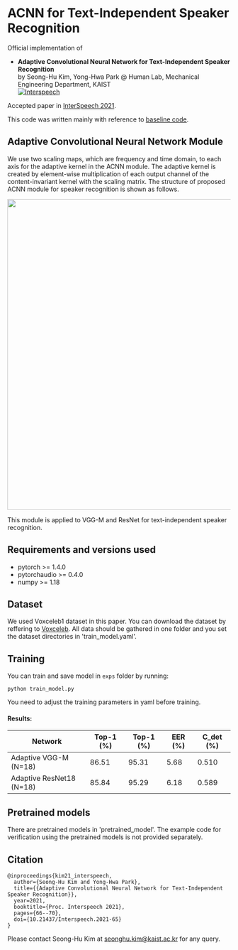 # ACNN for Text-Independent Speaker Recognition

Official implementation of 
 - **Adaptive Convolutional Neural Network for Text-Independent Speaker Recognition** <br>
by Seong-Hu Kim, Yong-Hwa Park @ Human Lab, Mechanical Engineering Department, KAIST<br>
[![Interspeech](https://img.shields.io/badge/InterSpeech2021-inproceedings-orange)](https://www.isca-speech.org/archive/pdfs/interspeech_2021/kim21_interspeech.pdf) <br>

Accepted paper in [InterSpeech 2021](https://www.interspeech2021.org/).

This code was written mainly with reference to [baseline code](https://github.com/Jungjee/RawNet).

## Adaptive Convolutional Neural Network Module
We use two scaling maps, which are frequency and time domain, to each axis for the adaptive kernel in the ACNN module.  The adaptive kernel is created by element-wise multiplication of each output channel of the content-invariant kernel with the scaling matrix. The structure of proposed ACNN module for speaker recognition is shown as follows.

<img src="./pretrained_model/ACNN_module.png" width="700">

This module is applied to VGG-M and ResNet for text-independent speaker recognition. 

## Requirements and versions used
- pytorch >= 1.4.0
- pytorchaudio >= 0.4.0
- numpy >= 1.18

## Dataset
We used Voxceleb1 dataset in this paper. You can download the dataset by reffering to [Voxceleb](https://www.robots.ox.ac.uk/~vgg/data/voxceleb/vox1.html). All data should be gathered in one folder and you set the dataset directories in 'train_model.yaml'.

## Training
You can train and save model in `exps` folder by running:
```shell
python train_model.py
```
You need to adjust the training parameters in yaml before training.

#### Results:

Network              | Top-1 (%) |  Top-1 (%) | EER (%) | C_det (%) |
---------------------|-----------|------------|---------|-----------|
Adaptive VGG-M (N=18)| 86.51     | 95.31      | 5.68    | 0.510     |
Adaptive ResNet18 (N=18)| 85.84     | 95.29      | 6.18    | 0.589     |

## Pretrained models
There are pretrained models in 'pretrained_model'. The example code for verification using the pretrained models is not provided separately.

## Citation

    @inproceedings{kim21_interspeech,
      author={Seong-Hu Kim and Yong-Hwa Park},
      title={{Adaptive Convolutional Neural Network for Text-Independent Speaker Recognition}},
      year=2021,
      booktitle={Proc. Interspeech 2021},
      pages={66--70},
      doi={10.21437/Interspeech.2021-65}
    }


Please contact Seong-Hu Kim at seonghu.kim@kaist.ac.kr for any query.


